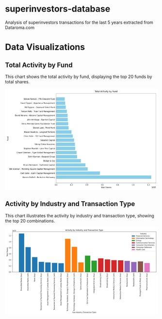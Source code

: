 # superinvestors-database
Analysis of superinvestors transactions for the last 5 years extracted from Dataroma.com

# Data Visualizations

## Total Activity by Fund

This chart shows the total activity by fund, displaying the top 20 funds by total shares.

![Total Activity by Fund](images/activity_by_fund.jpg)

## Activity by Industry and Transaction Type

This chart illustrates the activity by industry and transaction type, showing the top 20 combinations.

![Activity by Industry](images/activity_by_industry.jpg)
